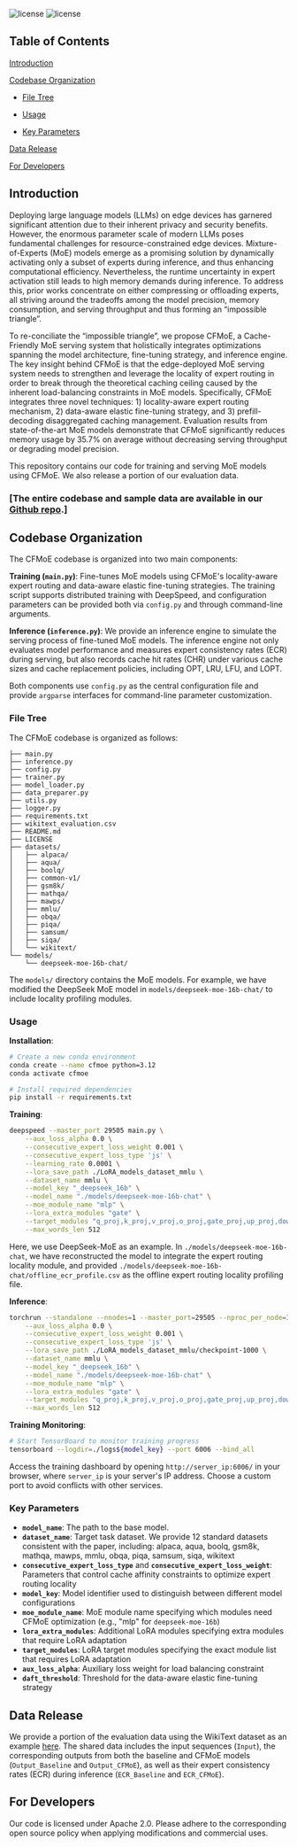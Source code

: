 <!-- ![license](https://img.shields.io/badge/Platform-Android-green "Android") -->
![license](https://img.shields.io/badge/Version-Beta-yellow "Version")
![license](https://img.shields.io/badge/Licence-Apache%202.0-blue.svg "Apache")


## Table of Contents
[Introduction](#introduction)

[Codebase Organization](#codebase-organization)

- [File Tree](#file-tree)

- [Usage](#usage)

- [Key Parameters](#key-parameters)

[Data Release](#data-release)

[For Developers](#for-developers)

## Introduction

Deploying large language models (LLMs) on edge devices has garnered significant attention due to their inherent privacy and security benefits. However, the enormous parameter scale of modern LLMs poses fundamental challenges for resource-constrained edge devices. Mixture-of-Experts (MoE) models emerge as a promising solution by dynamically activating only a subset of experts during inference, and thus enhancing computational efficiency. Nevertheless, the runtime uncertainty in expert activation still leads to high memory demands during inference. To address this, prior works concentrate on either compressing or offloading experts, all striving around the tradeoffs among the model precision, memory consumption, and serving throughput and thus forming an “impossible triangle”.

To re-conciliate the “impossible triangle”, we propose CFMoE, a Cache-Friendly MoE serving system that holistically integrates optimizations spanning the model architecture, fine-tuning strategy, and inference engine. The key insight behind CFMoE is that the edge-deployed MoE serving system needs to strengthen and leverage the locality of expert routing in order to break through the theoretical caching ceiling caused by the inherent load-balancing constraints in MoE models. Specifically, CFMoE integrates three novel techniques: 1) locality-aware expert routing mechanism, 2) data-aware elastic fine-tuning strategy, and 3) prefill-decoding disaggregated caching management. Evaluation results from state-of-the-art MoE models demonstrate that CFMoE significantly reduces memory usage by 35.7% on average without decreasing serving throughput or degrading model precision.

This repository contains our code for training and serving MoE models using CFMoE. We also release a portion of our evaluation data.

### [The entire codebase and sample data are available in our [Github repo](https://github.com/CFMoE/CFMoE.github.io#).]


## Codebase Organization

The CFMoE codebase is organized into two main components:

**Training (`main.py`)**: Fine-tunes MoE models using CFMoE's locality-aware expert routing and data-aware elastic fine-tuning strategies. The training script supports distributed training with DeepSpeed, and configuration parameters can be provided both via `config.py` and through command-line arguments.

**Inference (`inference.py`)**: We provide an inference engine to simulate the serving process of fine-tuned MoE models. The inference engine not only evaluates model performance and measures expert consistency rates (ECR) during serving, but also records cache hit rates (CHR) under various cache sizes and cache replacement policies, including OPT, LRU, LFU, and LOPT.

Both components use `config.py` as the central configuration file and provide `argparse` interfaces for command-line parameter customization.

### File Tree

The CFMoE codebase is organized as follows:

```
├── main.py
├── inference.py
├── config.py
├── trainer.py
├── model_loader.py
├── data_preparer.py
├── utils.py
├── logger.py
├── requirements.txt
├── wikitext_evaluation.csv
├── README.md
├── LICENSE
├── datasets/
│   ├── alpaca/
│   ├── aqua/
│   ├── boolq/
│   ├── common-v1/
│   ├── gsm8k/
│   ├── mathqa/
│   ├── mawps/
│   ├── mmlu/
│   ├── obqa/
│   ├── piqa/
│   ├── samsum/
│   ├── siqa/
│   └── wikitext/
└── models/
    └── deepseek-moe-16b-chat/
```

The `models/` directory contains the MoE models. 
For example, we have modified the DeepSeek MoE model in 
`models/deepseek-moe-16b-chat/` to include locality 
profiling modules.

### Usage

**Installation**:
```bash
# Create a new conda environment
conda create --name cfmoe python=3.12
conda activate cfmoe

# Install required dependencies
pip install -r requirements.txt
```

**Training**:
```bash
deepspeed --master_port 29505 main.py \
    --aux_loss_alpha 0.0 \
    --consecutive_expert_loss_weight 0.001 \
    --consecutive_expert_loss_type 'js' \
    --learning_rate 0.0001 \
    --lora_save_path ./LoRA_models_dataset_mmlu \
    --dataset_name mmlu \
    --model_key "_deepseek_16b" \
    --model_name "./models/deepseek-moe-16b-chat" \
    --moe_module_name "mlp" \
    --lora_extra_modules "gate" \
    --target_modules "q_proj,k_proj,v_proj,o_proj,gate_proj,up_proj,down_proj" \
    --max_words_len 512
```

 Here, we use DeepSeek-MoE as an example. In `./models/deepseek-moe-16b-chat`, we have reconstructed the model to integrate the expert routing locality module, and provided `./models/deepseek-moe-16b-chat/offline_ecr_profile.csv` as the offline expert routing locality profiling file.

**Inference**:
```bash
torchrun --standalone --nnodes=1 --master_port=29505 --nproc_per_node=1 inference.py \
    --aux_loss_alpha 0.0 \
    --consecutive_expert_loss_weight 0.001 \
    --consecutive_expert_loss_type 'js' \
    --lora_save_path ./LoRA_models_dataset_mmlu/checkpoint-1000 \
    --dataset_name mmlu \
    --model_key "_deepseek_16b" \
    --model_name "./models/deepseek-moe-16b-chat" \
    --moe_module_name "mlp" \
    --lora_extra_modules "gate" \
    --target_modules "q_proj,k_proj,v_proj,o_proj,gate_proj,up_proj,down_proj" \
    --max_words_len 512
```

**Training Monitoring**:
```bash
# Start TensorBoard to monitor training progress
tensorboard --logdir=./logs${model_key} --port 6006 --bind_all
```

Access the training dashboard by opening `http://server_ip:6006/` in your browser, where `server_ip` is your server's IP address. Choose a custom port to avoid conflicts with other services.

### Key Parameters

- **`model_name`**: The path to the base model.
- **`dataset_name`**: Target task dataset. We provide 12 standard datasets consistent with the paper, including: alpaca, aqua, boolq, gsm8k, mathqa, mawps, mmlu, obqa, piqa, samsum, siqa, wikitext
- **`consecutive_expert_loss_type`** and **`consecutive_expert_loss_weight`**: Parameters that control cache affinity constraints to optimize expert routing locality
- **`model_key`**: Model identifier used to distinguish between different model configurations
- **`moe_module_name`**: MoE module name specifying which modules need CFMoE optimization (e.g., "mlp" for `deepseek-moe-16b`)
- **`lora_extra_modules`**: Additional LoRA modules specifying extra modules that require LoRA adaptation
- **`target_modules`**: LoRA target modules specifying the exact module list that requires LoRA adaptation
- **`aux_loss_alpha`**: Auxiliary loss weight for load balancing constraint
- **`daft_threshold`**: Threshold for the data-aware elastic fine-tuning strategy


## Data Release
We provide a portion of the evaluation data using the WikiText dataset as an example [here](https://github.com/CFMoE/CFMoE.github.io/tree/main/wikitext_evaluation.csv). The shared data includes the input sequences (`Input`), the corresponding outputs from both the baseline and CFMoE models (`Output_Baseline` and `Output_CFMoE`), as well as their expert consistency rates (ECR) during inference (`ECR_Baseline` and `ECR_CFMoE`).

## For Developers
Our code is licensed under Apache 2.0. Please adhere to the corresponding open source policy when applying modifications and commercial uses.